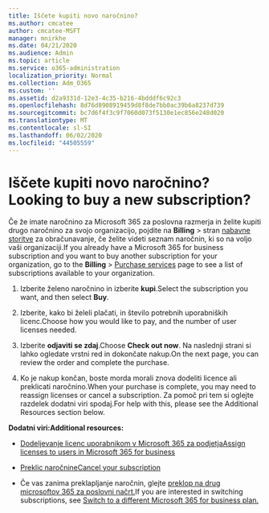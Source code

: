 ```yaml
---
title: Iščete kupiti novo naročnino?
ms.author: cmcatee
author: cmcatee-MSFT
manager: mnirkhe
ms.date: 04/21/2020
ms.audience: Admin
ms.topic: article
ms.service: o365-administration
localization_priority: Normal
ms.collection: Adm_O365
ms.custom: ''
ms.assetid: d2a9331d-12e3-4c35-b216-4bdddf6c92c3
ms.openlocfilehash: 8d76d8908919459d8f8de7bb0ac39b6a8237d739
ms.sourcegitcommit: bc7d6f4f3c9f7060d073f5130e1ec856e248d020
ms.translationtype: MT
ms.contentlocale: sl-SI
ms.lasthandoff: 06/02/2020
ms.locfileid: "44505559"
---
```

# <a name="looking-to-buy-a-new-subscription"></a><span data-ttu-id="ce204-102">Iščete kupiti novo naročnino?</span><span class="sxs-lookup"><span data-stu-id="ce204-102">Looking to buy a new subscription?</span></span>

<span data-ttu-id="ce204-103">Če že imate naročnino za Microsoft 365 za poslovna razmerja in želite kupiti drugo naročnino za svojo organizacijo, pojdite na **Billing** \> stran [nabavne storitve](https://go.microsoft.com/fwlink/p/?linkid=868433) za obračunavanje, če želite videti seznam naročnin, ki so na voljo vaši organizaciji.</span><span class="sxs-lookup"><span data-stu-id="ce204-103">If you already have a Microsoft 365 for business subscription and you want to buy another subscription for your organization, go to the **Billing** \> [Purchase services](https://go.microsoft.com/fwlink/p/?linkid=868433) page to see a list of subscriptions available to your organization.</span></span>
 
1. <span data-ttu-id="ce204-104">Izberite želeno naročnino in izberite **kupi**.</span><span class="sxs-lookup"><span data-stu-id="ce204-104">Select the subscription you want, and then select **Buy**.</span></span>

2. <span data-ttu-id="ce204-105">Izberite, kako bi želeli plačati, in število potrebnih uporabniških licenc.</span><span class="sxs-lookup"><span data-stu-id="ce204-105">Choose how you would like to pay, and the number of user licenses needed.</span></span>

3. <span data-ttu-id="ce204-106">Izberite **odjaviti se zdaj**.</span><span class="sxs-lookup"><span data-stu-id="ce204-106">Choose **Check out now**.</span></span> <span data-ttu-id="ce204-107">Na naslednji strani si lahko ogledate vrstni red in dokončate nakup.</span><span class="sxs-lookup"><span data-stu-id="ce204-107">On the next page, you can review the order and complete the purchase.</span></span>

4. <span data-ttu-id="ce204-108">Ko je nakup končan, boste morda morali znova dodeliti licence ali preklicati naročnino.</span><span class="sxs-lookup"><span data-stu-id="ce204-108">When your purchase is complete, you may need to reassign licenses or cancel a subscription.</span></span> <span data-ttu-id="ce204-109">Za pomoč pri tem si oglejte razdelek dodatni viri spodaj.</span><span class="sxs-lookup"><span data-stu-id="ce204-109">For help with this, please see the Additional Resources section below.</span></span>

 <span data-ttu-id="ce204-110">**Dodatni viri:**</span><span class="sxs-lookup"><span data-stu-id="ce204-110">**Additional resources:**</span></span>
  
- [<span data-ttu-id="ce204-111">Dodeljevanje licenc uporabnikom v Microsoft 365 za podjetja</span><span class="sxs-lookup"><span data-stu-id="ce204-111">Assign licenses to users in Microsoft 365 for business</span></span>](https://docs.microsoft.com/microsoft-365/admin/add-users/add-users)
    
- [<span data-ttu-id="ce204-112">Preklic naročnine</span><span class="sxs-lookup"><span data-stu-id="ce204-112">Cancel your subscription</span></span>](https://docs.microsoft.com/microsoft-365/commerce/subscriptions/cancel-your-subscription)
    
- <span data-ttu-id="ce204-113">Če vas zanima preklapljanje naročnin, glejte [preklop na drug microsoftov 365 za poslovni načrt.](https://docs.microsoft.com/microsoft-365/commerce/subscriptions/switch-to-a-different-plan)</span><span class="sxs-lookup"><span data-stu-id="ce204-113">If you are interested in switching subscriptions, see [Switch to a different Microsoft 365 for business plan.](https://docs.microsoft.com/microsoft-365/commerce/subscriptions/switch-to-a-different-plan)</span></span>